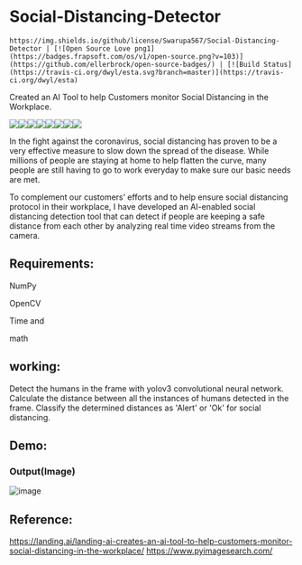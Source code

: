 # Social-Distancing-Detector 

	https://img.shields.io/github/license/Swarupa567/Social-Distancing-Detector | [![Open Source Love png1](https://badges.frapsoft.com/os/v1/open-source.png?v=103)](https://github.com/ellerbrock/open-source-badges/) | [![Build Status](https://travis-ci.org/dwyl/esta.svg?branch=master)](https://travis-ci.org/dwyl/esta)


Created an AI Tool to help Customers monitor Social Distancing in the Workplace.

[![](https://sourcerer.io/fame/Swarupa567/Swarupa567/Social-Distancing-Detector/images/0)](https://sourcerer.io/fame/Swarupa567/Swarupa567/Social-Distancing-Detector/links/0)[![](https://sourcerer.io/fame/Swarupa567/Swarupa567/Social-Distancing-Detector/images/1)](https://sourcerer.io/fame/Swarupa567/Swarupa567/Social-Distancing-Detector/links/1)[![](https://sourcerer.io/fame/Swarupa567/Swarupa567/Social-Distancing-Detector/images/2)](https://sourcerer.io/fame/Swarupa567/Swarupa567/Social-Distancing-Detector/links/2)[![](https://sourcerer.io/fame/Swarupa567/Swarupa567/Social-Distancing-Detector/images/3)](https://sourcerer.io/fame/Swarupa567/Swarupa567/Social-Distancing-Detector/links/3)[![](https://sourcerer.io/fame/Swarupa567/Swarupa567/Social-Distancing-Detector/images/4)](https://sourcerer.io/fame/Swarupa567/Swarupa567/Social-Distancing-Detector/links/4)[![](https://sourcerer.io/fame/Swarupa567/Swarupa567/Social-Distancing-Detector/images/5)](https://sourcerer.io/fame/Swarupa567/Swarupa567/Social-Distancing-Detector/links/5)[![](https://sourcerer.io/fame/Swarupa567/Swarupa567/Social-Distancing-Detector/images/6)](https://sourcerer.io/fame/Swarupa567/Swarupa567/Social-Distancing-Detector/links/6)[![](https://sourcerer.io/fame/Swarupa567/Swarupa567/Social-Distancing-Detector/images/7)](https://sourcerer.io/fame/Swarupa567/Swarupa567/Social-Distancing-Detector/links/7)

In the fight against the coronavirus, social distancing has proven to be a very effective measure to slow down the spread of the disease. While millions of people are staying at home to help flatten the curve, many people are still having to go to work everyday to make sure our basic needs are met.

To complement our customers’ efforts and to help ensure social distancing protocol in their workplace, I have developed an AI-enabled social distancing detection tool that can detect if people are keeping a safe distance from each other by analyzing real time video streams from the camera.

## Requirements:
NumPy

OpenCV

Time and 

math

## working:
Detect the humans in the frame with yolov3 convolutional neural network.
Calculate the distance between all the instances of humans detected in the frame.
Classify the determined distances as 'Alert' or 'Ok' for social distancing.

## Demo:

### Output(Image)

![image](https://user-images.githubusercontent.com/22514881/85181437-8d676b80-b2a3-11ea-9afc-5c7174170675.png)

## Reference:
https://landing.ai/landing-ai-creates-an-ai-tool-to-help-customers-monitor-social-distancing-in-the-workplace/
https://www.pyimagesearch.com/

